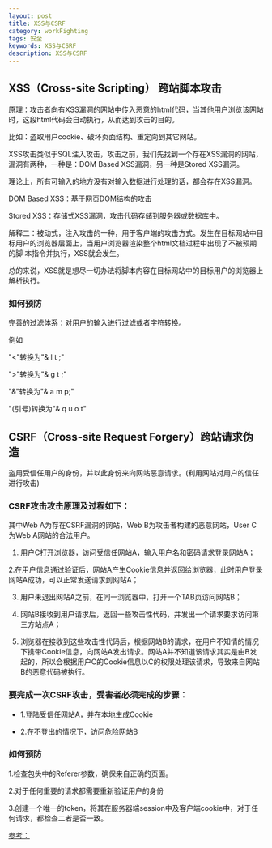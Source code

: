 ```yaml
---
layout: post
title: XSS与CSRF
category: workFighting
tags: 安全
keywords: XSS与CSRF
description: XSS与CSRF
---
```


## XSS（Cross-site Scripting） 跨站脚本攻击
原理：攻击者向有XSS漏洞的网站中传入恶意的html代码，当其他用户浏览该网站时，这段html代码会自动执行，从而达到攻击的目的。

比如：盗取用户cookie、破坏页面结构、重定向到其它网站。

XSS攻击类似于SQL注入攻击，攻击之前，我们先找到一个存在XSS漏洞的网站，漏洞有两种，一种是：DOM Based XSS漏洞，另一种是Stored XSS漏洞。

理论上，所有可输入的地方没有对输入数据进行处理的话，都会存在XSS漏洞。

DOM Based XSS：基于网页DOM结构的攻击

Stored XSS：存储式XSS漏洞，攻击代码存储到服务器或数据库中。

解释二：被动式，注入攻击的一种，用于客户端的攻击方式。发生在目标网站中目标用户的浏览器层面上，当用户浏览器渲染整个html文档过程中出现了不被预期的脚
本指令并执行，XSS就会发生。

总的来说，XSS就是想尽一切办法将脚本内容在目标网站中的目标用户的浏览器上解析执行。

### 如何预防
完善的过滤体系：对用户的输入进行过滤或者字符转换。

例如

"<"转换为"& l t ;" 

">"转换为"& g t ;"

"&"转换为"& a m p;" 

"(引号)转换为"& q u o t"

## CSRF（Cross-site Request Forgery）跨站请求伪造
盗用受信任用户的身份，并以此身份来向网站恶意请求。(利用网站对用户的信任进行攻击)


### CSRF攻击攻击原理及过程如下：

其中Web A为存在CSRF漏洞的网站，Web B为攻击者构建的恶意网站，User C为Web A网站的合法用户。

1. 用户C打开浏览器，访问受信任网站A，输入用户名和密码请求登录网站A；

2.在用户信息通过验证后，网站A产生Cookie信息并返回给浏览器，此时用户登录网站A成功，可以正常发送请求到网站A；

3. 用户未退出网站A之前，在同一浏览器中，打开一个TAB页访问网站B；

4. 网站B接收到用户请求后，返回一些攻击性代码，并发出一个请求要求访问第三方站点A；

5. 浏览器在接收到这些攻击性代码后，根据网站B的请求，在用户不知情的情况下携带Cookie信息，向网站A发出请求。网站A并不知道该请求其实是由B发起的，所以会根据用户C的Cookie信息以C的权限处理该请求，导致来自网站B的恶意代码被执行。 


### 要完成一次CSRF攻击，受害者必须完成的步骤：

- 1.登陆受信任网站A，并在本地生成Cookie

- 2.在不登出的情况下，访问危险网站B

### 如何预防
1.检查包头中的Referer参数，确保来自正确的页面。

2.对于任何重要的请求都需要重新验证用户的身份

3.创建一个唯一的token，将其在服务器端session中及客户端cookie中，对于任何请求，都检查二者是否一致。


 [参考：](https://blog.csdn.net/stpeace/article/details/53512283)

